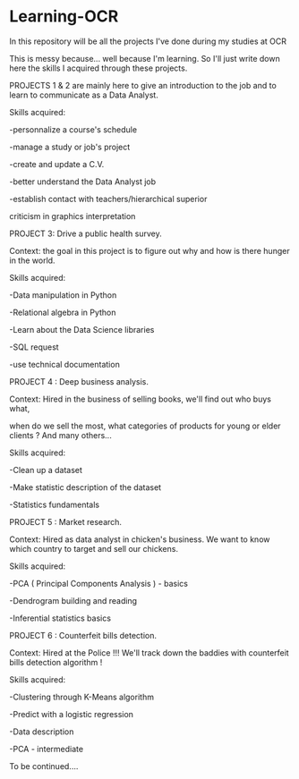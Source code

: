 # Learning-OCR
In this repository will be all the projects I've done during my studies at OCR

This is messy because... well because I'm learning. So I'll just write down here the skills I acquired through these projects.

PROJECTS 1 & 2 are mainly here to give an introduction to the job and to learn to communicate as a Data Analyst.

Skills acquired:

-personnalize a course's schedule

-manage a study or job's project

-create and update a C.V.

-better understand the Data Analyst job

-establish contact with teachers/hierarchical superior

criticism in graphics interpretation

PROJECT 3: Drive a public health survey.

Context: the goal in this project is to figure out why and how is there hunger in the world.

Skills acquired:

-Data manipulation in Python

-Relational algebra in Python

-Learn about the Data Science libraries

-SQL request

-use technical documentation

PROJECT 4 : Deep business analysis.

Context: Hired in the business of selling books, we'll find out who buys what, 

when do we sell the most, what categories of products for young or elder clients ? And many others...

Skills acquired:

-Clean up  a dataset

-Make statistic description of the dataset

-Statistics fundamentals

PROJECT 5 : Market research.

Context: Hired as data analyst in chicken's business. We want to know which country to target and sell our chickens.

Skills acquired:

-PCA ( Principal Components Analysis ) - basics

-Dendrogram building and reading

-Inferential statistics basics

PROJECT 6 : Counterfeit bills detection.

Context: Hired at the Police !!! We'll track down the baddies with counterfeit bills detection algorithm !

Skills acquired:

-Clustering through K-Means algorithm

-Predict with a logistic regression

-Data description

-PCA - intermediate


To be continued....

